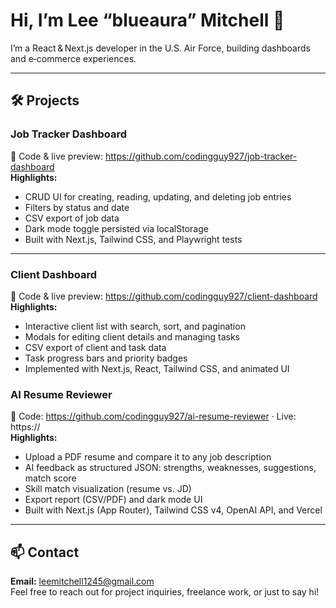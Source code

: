 # Hi, I’m Lee “blueaura” Mitchell 👋

I’m a React & Next.js developer in the U.S. Air Force, building dashboards and e‑commerce experiences.

---

## 🛠️ Projects

### Job Tracker Dashboard  
🔗 Code & live preview: https://github.com/codingguy927/job-tracker-dashboard  
**Highlights:**  
- CRUD UI for creating, reading, updating, and deleting job entries  
- Filters by status and date  
- CSV export of job data  
- Dark mode toggle persisted via localStorage  
- Built with Next.js, Tailwind CSS, and Playwright tests  

---

### Client Dashboard  
🔗 Code & live preview: https://github.com/codingguy927/client-dashboard  
**Highlights:**  
- Interactive client list with search, sort, and pagination  
- Modals for editing client details and managing tasks  
- CSV export of client and task data  
- Task progress bars and priority badges  
- Implemented with Next.js, React, Tailwind CSS, and animated UI

### AI Resume Reviewer  
🔗 Code: https://github.com/codingguy927/ai-resume-reviewer · Live: https://<your-vercel-url>  
**Highlights:**  
- Upload a PDF resume and compare it to any job description  
- AI feedback as structured JSON: strengths, weaknesses, suggestions, match score  
- Skill match visualization (resume vs. JD)  
- Export report (CSV/PDF) and dark mode UI  
- Built with Next.js (App Router), Tailwind CSS v4, OpenAI API, and Vercel


---

## 📫 Contact  
**Email:** leemitchell1245@gmail.com  
Feel free to reach out for project inquiries, freelance work, or just to say hi!
